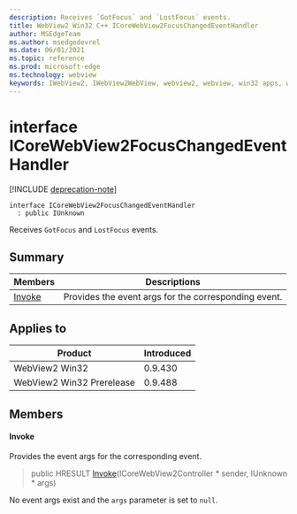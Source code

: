```yaml
---
description: Receives `GotFocus` and `LostFocus` events.
title: WebView2 Win32 C++ ICoreWebView2FocusChangedEventHandler
author: MSEdgeTeam
ms.author: msedgedevrel
ms.date: 06/01/2021
ms.topic: reference
ms.prod: microsoft-edge
ms.technology: webview
keywords: IWebView2, IWebView2WebView, webview2, webview, win32 apps, win32, edge, ICoreWebView2, ICoreWebView2Controller, browser control, edge html, ICoreWebView2FocusChangedEventHandler
---
```


# interface ICoreWebView2FocusChangedEventHandler

[!INCLUDE [deprecation-note](../includes/deprecation-note.md)]

```
interface ICoreWebView2FocusChangedEventHandler
  : public IUnknown
```

Receives `GotFocus` and `LostFocus` events.

## Summary

 Members                        | Descriptions
--------------------------------|---------------------------------------------
[Invoke](#invoke) | Provides the event args for the corresponding event.

## Applies to

Product                         | Introduced
--------------------------------|---------------------------------------------
WebView2 Win32            |    0.9.430
WebView2 Win32 Prerelease |    0.9.488

## Members

#### Invoke

Provides the event args for the corresponding event.

> public HRESULT [Invoke](#invoke)(ICoreWebView2Controller * sender, IUnknown * args)

No event args exist and the `args` parameter is set to `null`.

